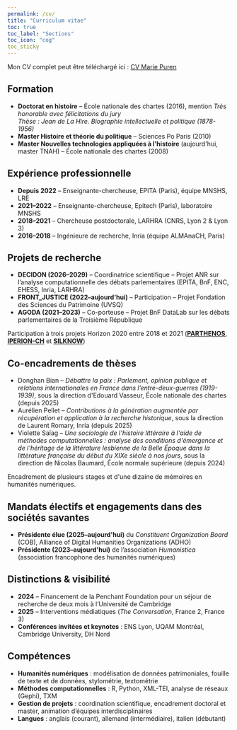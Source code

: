 ```yaml
---
permalink: /cv/
title: "Curriculum vitae"
toc: true
toc_label: "Sections"
toc_icon: "cog"
toc_sticky
---
```

Mon CV complet peut être téléchargé ici : [CV Marie Puren](https://github.com/user-attachments/files/22523367/cv_mpuren_2025.pdf)

## Formation
- **Doctorat en histoire** – École nationale des chartes (2016), mention *Très honorable avec félicitations du jury*  
  *Thèse :* *Jean de La Hire. Biographie intellectuelle et politique (1878-1956)*  
- **Master Histoire et théorie du politique** – Sciences Po Paris (2010)  
- **Master Nouvelles technologies appliquées à l’histoire** (aujourd'hui, master TNAH) – École nationale des chartes (2008)
  
## Expérience professionnelle
- **Depuis 2022** – Enseignante-chercheuse, EPITA (Paris), équipe MNSHS, LRE  
- **2021–2022** – Enseignante-chercheuse, Epitech (Paris), laboratoire MNSHS  
- **2018–2021** – Chercheuse postdoctorale, LARHRA (CNRS, Lyon 2 & Lyon 3)  
- **2016–2018** – Ingénieure de recherche, Inria (équipe ALMAnaCH, Paris)  

## Projets de recherche
- **DECIDON (2026–2029)** – Coordinatrice scientifique – Projet ANR sur l’analyse computationnelle des débats parlementaires (EPITA, BnF, ENC, EHESS, Inria, LARHRA)  
- **FRONT_JUSTICE (2022–aujourd'hui)** – Participation – Projet Fondation des Sciences du Patrimoine (UVSQ)  
- **AGODA (2021–2023)** – Co-porteuse – Projet BnF DataLab sur les débats parlementaires de la Troisième République

Participation à trois projets Horizon 2020 entre 2018 et 2021 (**[PARTHENOS](https://cordis.europa.eu/project/id/654119)**, **[IPERION-CH](https://cordis.europa.eu/project/id/654028)** et **[SILKNOW](https://cordis.europa.eu/project/id/769504)**)

## Co-encadrements de thèses
- Donghan Bian – *Débattre la paix : Parlement, opinion publique et relations internationales en France dans l’entre-deux-guerres (1919-1939)*, sous la direction d'Edouard Vasseur, École nationale des chartes (depuis 2025)  
- Aurélien Pellet – *Contributions à la génération augmentée par récupération et application à la recherche historique*, sous la direction de Laurent Romary, Inria (depuis 2025)  
- Violette Saïag – *Une sociologie de l'histoire littéraire à l'aide de méthodes computationnelles : analyse des conditions d'émergence et de l'héritage de la littérature lesbienne de la Belle Époque dans la littérature française du début du XIXe siècle à nos jours*, sous la direction de Nicolas Baumard, École normale supérieure (depuis 2024)  

Encadrement de plusieurs stages et d'une dizaine de mémoires en humanités numériques.

## Mandats électifs et engagements dans des sociétés savantes
- **Présidente élue (2025–aujourd'hui)** du *Constituent Organization Board* (COB), Alliance of Digital Humanities Organizations (ADHO) 
- **Présidente (2023–aujourd'hui)** de l’association *Humanistica* (association francophone des humanités numériques)  

## Distinctions & visibilité
- **2024** – Financement de la Penchant Foundation pour un séjour de recherche de deux mois à l’Université de Cambridge  
- **2025** – Interventions médiatiques (*The Conversation*, France 2, France 3) 
- **Conférences invitées et keynotes** : ENS Lyon, UQAM Montréal, Cambridge University, DH Nord  

## Compétences
- **Humanités numériques** : modélisation de données patrimoniales, fouille de texte et de données, stylométrie, textométrie  
- **Méthodes computationnelles** : R, Python, XML-TEI, analyse de réseaux (Gephi), TXM  
- **Gestion de projets** : coordination scientifique, encadrement doctoral et master, animation d’équipes interdisciplinaires 
- **Langues** : anglais (courant), allemand (intermédiaire), italien (débutant)   
